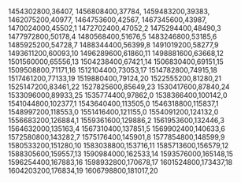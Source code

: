 1454302800,36407,
1456808400,37784,
1459483200,39383,
1462075200,40977,
1464753600,42567,
1467345600,43987,
1470024000,45502,1
1472702400,47052,2
1475294400,48490,3
1477972800,50178,4
1480568400,51676,5
1483246800,53185,6
1485925200,54728,7
1488344400,56399,8
1491019200,58277,9
1493611200,60093,10
1496289600,61860,11
1498881600,63668,12
1501560000,65556,13
1504238400,67421,14
1506830400,69151,15
1509508800,71171,16
1512104400,73053,17
1514782800,74915,18
1517461200,77133,19
1519880400,79124,20
1522555200,81280,21
1525147200,83461,22
1527825600,85649,23
1530417600,87840,24
1533096000,89933,25
1535774400,97862,0
1538366400,100142,0
1541044800,102377,1
1543640400,113505,0
1546318800,115837,1
1548997200,118553,0
1551416400,121155,0
1554091200,124132,0
1556683200,126884,1
1559361600,129886,2
1561953600,132446,3
1564632000,135163,4
1567310400,137851,5
1569902400,140633,6
1572580800,143282,7
1575176400,145901,8
1577854800,148599,9
1580533200,151280,10
1583038800,153716,11
1585713600,156579,12
1588305600,159557,13
1590984000,162533,14
1593576000,165148,15
1596254400,167883,16
1598932800,170678,17
1601524800,173437,18
1604203200,176834,19
1606798800,181017,20
